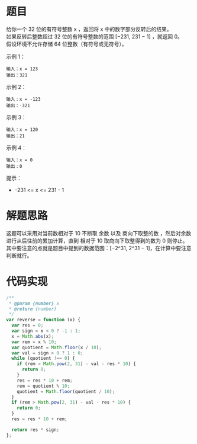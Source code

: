 # 题目

给你一个 32 位的有符号整数 x ，返回将 x 中的数字部分反转后的结果。  
如果反转后整数超过 32 位的有符号整数的范围 [−231, 231 − 1] ，就返回 0。  
假设环境不允许存储 64 位整数（有符号或无符号）。

示例 1：

```
输入：x = 123
输出：321
```

示例 2：

```
输入：x = -123
输出：-321
```

示例 3：

```
输入：x = 120
输出：21
```

示例 4：

```
输入：x = 0
输出：0
```

提示：

- -231 <= x <= 231 - 1

# 解题思路

这题可以采用对当前数相对于 10 不断取 余数 以及 商向下取整的数 ，然后对余数进行从后往前的累加计算，直到 相对于 10 取商向下取整得到的数为 0 则停止。  
其中要注意的点就是题目中提到的数据范围：[−2^31, 2^31 − 1]，在计算中要注意判断就行。

# 代码实现

```javascript
/**
 * @param {number} x
 * @return {number}
 */
var reverse = function (x) {
  var res = 0;
  var sign = x < 0 ? -1 : 1;
  x = Math.abs(x);
  var rem = x % 10;
  var quotient = Math.floor(x / 10);
  var val = sign > 0 ? 1 : 0;
  while (quotient !== 0) {
    if (rem > Math.pow(2, 31) - val - res * 10) {
      return 0;
    }
    res = res * 10 + rem;
    rem = quotient % 10;
    quotient = Math.floor(quotient / 10);
  }
  if (rem > Math.pow(2, 31) - val - res * 10) {
    return 0;
  }
  res = res * 10 + rem;

  return res * sign;
};
```
